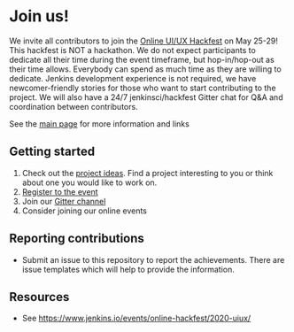 # Join us!

We invite all contributors to join the [Online UI/UX Hackfest](https://www.jenkins.io/events/online-hackfest/2020-uiux/) on May 25-29!
This hackfest is NOT a hackathon.
We do not expect participants to dedicate all their time during the event timeframe, but hop-in/hop-out as their time allows.
Everybody can spend as much time as they are willing to dedicate.
Jenkins development experience is not required, we have newcomer-friendly stories for those who want to start contributing to the project.
We will also have a 24/7 jenkinsci/hackfest Gitter chat for Q&A and coordination between contributors.

See the [main page](./README.md) for more information and links 

## Getting started

1. Check out the [project ideas](https://www.jenkins.io/events/online-hackfest/2020-uiux/#tracks-and-project-ideas).
   Find a project interesting to you or think about one you would like to work on.
2. [Register to the event](https://forms.gle/MrkASJagxNvdXBbdA)
3. Join our [Gitter channel](https://gitter.im/jenkinsci/hackfest)
4. Consider joining our online events 

## Reporting contributions

* Submit an issue to this repository to report the achievements.
  There are issue templates which will help to provide the information.
  
## Resources

* See https://www.jenkins.io/events/online-hackfest/2020-uiux/
